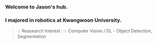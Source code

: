 ### Welcome to Jason's hub.
### I majored in robotics at Kwangwoon University.
> 💡 Reasearch Interest :
> 💡 Computer Vision / DL - Object Detection, Segmentation
